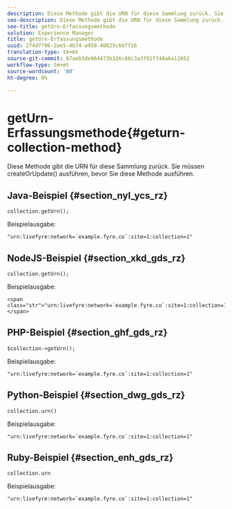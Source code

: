 ```yaml
---
description: Diese Methode gibt die URN für diese Sammlung zurück. Sie müssen createOrUpdate() ausführen, bevor Sie diese Methode ausführen.
seo-description: Diese Methode gibt die URN für diese Sammlung zurück. Sie müssen createOrUpdate() ausführen, bevor Sie diese Methode ausführen.
seo-title: getUrn-Erfassungsmethode
solution: Experience Manager
title: getUrn-Erfassungsmethode
uuid: 2f4d7796-2ae5-4b74-a958-40825c6bff16
translation-type: tm+mt
source-git-commit: 67aeb3de964473b326c88c3a3f81ff48a6a12652
workflow-type: tm+mt
source-wordcount: '80'
ht-degree: 0%

---
```



# getUrn-Erfassungsmethode{#geturn-collection-method}

Diese Methode gibt die URN für diese Sammlung zurück. Sie müssen createOrUpdate() ausführen, bevor Sie diese Methode ausführen.

## Java-Beispiel {#section_nyl_ycs_rz}

```
collection.getUrn(); 
```

Beispielausgabe:

```
"urn:livefyre:network=`example.fyre.co`:site=1:collection=1" 
```

## NodeJS-Beispiel {#section_xkd_gds_rz}

```
collection.getUrn(); 
```

Beispielausgabe:

```
<span class="str">"urn:livefyre:network=`example.fyre.co`:site=1:collection=1"</span>
```

## PHP-Beispiel {#section_ghf_gds_rz}

```
$collection->getUrn(); 
```

Beispielausgabe:

```
"urn:livefyre:network=`example.fyre.co`:site=1:collection=1" 
```

## Python-Beispiel {#section_dwg_gds_rz}

```
collection.urn() 
```

Beispielausgabe:

```
"urn:livefyre:network=`example.fyre.co`:site=1:collection=1" 
```

## Ruby-Beispiel {#section_enh_gds_rz}

```
collection.urn
```

Beispielausgabe:

```
"urn:livefyre:network=`example.fyre.co`:site=1:collection=1" 
```

